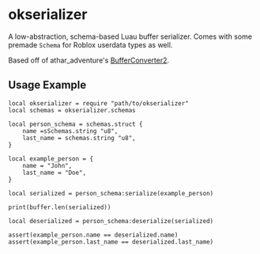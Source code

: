 # okserializer
A low-abstraction, schema-based Luau buffer serializer. Comes with some premade `Schema` for Roblox userdata types as well.

Based off of athar_adventure's [BufferConverter2](https://devforum.roblox.com/t/temporarily-archived-bufferconverter2-blazingly-fast-schema-based-buffer-serialization/3429040).

## Usage Example
```luau
local okserializer = require "path/to/okserializer"
local schemas = okserializer.schemas

local person_schema = schemas.struct {
	name =sSchemas.string "u8",
	last_name = schemas.string "u8",
}

local example_person = {
	name = "John",
	last_name = "Doe",
}

local serialized = person_schema:serialize(example_person)

print(buffer.len(serialized))

local deserialized = person_schema:deserialize(serialized)

assert(example_person.name == deserialized.name)
assert(example_person.last_name == deserialized.last_name)
```